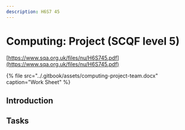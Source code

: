 ```yaml
---
description: H6S7 45
---
```


# Computing: Project \(SCQF level 5\)

[https://www.sqa.org.uk/files/nu/H6S745.pdf](https://www.sqa.org.uk/files/nu/H6S745.pdf)

{% file src="../.gitbook/assets/computing-project-team.docx" caption="Work Sheet" %}

## Introduction

## Tasks



